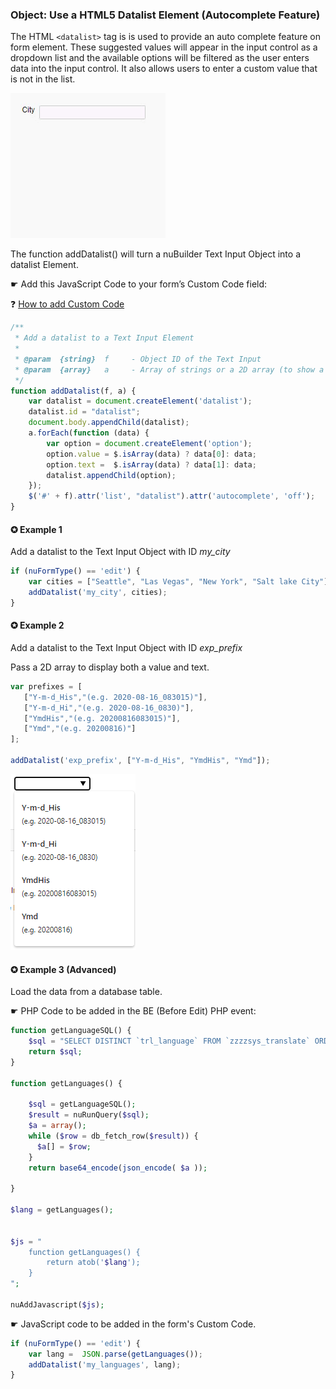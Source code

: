 ### Object: Use a HTML5 Datalist Element (Autocomplete Feature)

The HTML `<datalist>` tag is is used to provide an auto complete feature on form element. 
These suggested values will appear in the input control as a dropdown list and the available options will be filtered as the user enters data into the input control.
It also allows users to enter a custom value that is not in the list.

<p align="left">
  <img src="screenshots/datalist.gif">
</p>

The function addDatalist() will turn a nuBuilder Text Input Object into a datalist Element.

☛ Add this JavaScript Code to your form’s Custom Code field:

❓ [How to add Custom Code](/common/form_add_custom_code_javascript.gif)


```javascript
/**
 * Add a datalist to a Text Input Element
 *
 * @param  {string}  f     - Object ID of the Text Input
 * @param  {array}   a     - Array of strings or a 2D array (to show a value and text)
 */
function addDatalist(f, a) {
    var datalist = document.createElement('datalist');
    datalist.id = "datalist";
    document.body.appendChild(datalist);
    a.forEach(function (data) {
        var option = document.createElement('option');				
        option.value = $.isArray(data) ? data[0]: data;
        option.text =  $.isArray(data) ? data[1]: data;
        datalist.appendChild(option);
    });
    $('#' + f).attr('list', "datalist").attr('autocomplete', 'off');
}

```

#### ✪ Example 1

Add a datalist to the Text Input Object with ID *my_city*

```javascript
if (nuFormType() == 'edit') {
    var cities = ["Seattle", "Las Vegas", "New York", "Salt lake City"];
    addDatalist('my_city', cities);
}
```

#### ✪ Example 2

Add a datalist to the Text Input Object with ID *exp_prefix*

Pass a 2D array to display both a value and text.

```javascript
var prefixes = [
   ["Y-m-d_His","(e.g. 2020-08-16_083015)"],
   ["Y-m-d_Hi","(e.g. 2020-08-16_0830)"],
   ["YmdHis","(e.g. 20200816083015)"],
   ["Ymd","(e.g. 20200816)"]
];   

addDatalist('exp_prefix', ["Y-m-d_His", "YmdHis", "Ymd"]);
```

<p align="left">
  <img src="screenshots/datalist_2d_array.png">
</p>


#### ✪ Example 3 (Advanced)

Load the data from a database table.

☛ PHP Code to be added in the BE (Before Edit) PHP event:

```php
function getLanguageSQL() {
    $sql = "SELECT DISTINCT `trl_language` FROM `zzzzsys_translate` ORDER BY `trl_language`";
	return $sql;
}

function getLanguages() {

	$sql = getLanguageSQL();
	$result = nuRunQuery($sql);
	$a = array();
	while ($row = db_fetch_row($result)) {
	  $a[] = $row;
	}
	return base64_encode(json_encode( $a ));
	
}

$lang = getLanguages();


$js = "
	function getLanguages() {
		return atob('$lang');
	}
";

nuAddJavascript($js);
```

☛ JavaScript code to be added in the form's Custom Code.

```javascript
if (nuFormType() == 'edit') {
    var lang =  JSON.parse(getLanguages());
    addDatalist('my_languages', lang);
}
```



